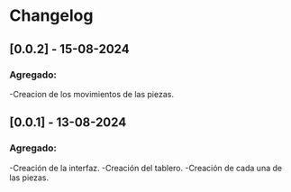 # Changelog

## [0.0.2] - 15-08-2024

### Agregado:
-Creacion de los movimientos de las piezas.

## [0.0.1] - 13-08-2024

### Agregado:
-Creación de la interfaz.
-Creación del tablero.
-Creación de cada una de las piezas.
